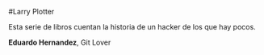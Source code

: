#Larry Plotter

Esta serie de libros cuentan la historia de un hacker de los que hay pocos.

**Eduardo Hernandez**, Git Lover

